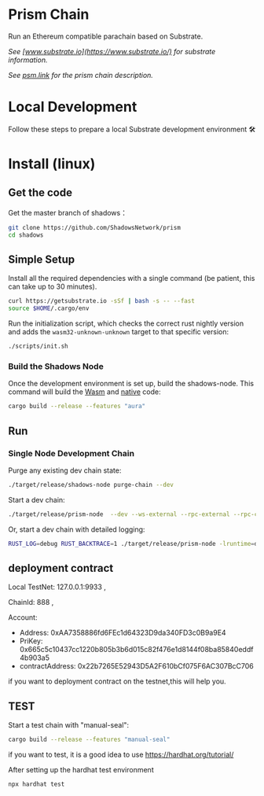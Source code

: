 
# Prism Chain

Run an Ethereum compatible parachain based on Substrate.

*See [www.substrate.io](https://www.substrate.io/) for substrate information.*

*See [psm.link](https://psm.link/) for the prism chain description.*

# Local Development

Follow these steps to prepare a local Substrate development environment :hammer_and_wrench:

# Install (linux)

## Get the code

Get the master branch of shadows：

```bash
git clone https://github.com/ShadowsNetwork/prism
cd shadows
```

## Simple Setup

Install all the required dependencies with a single command (be patient, this can take up to 30
minutes).

```bash
curl https://getsubstrate.io -sSf | bash -s -- --fast
source $HOME/.cargo/env
```

Run the initialization script, which checks the correct rust nightly version and adds the `wasm32-unknown-unknown` target to that specific version:

```bash
./scripts/init.sh
```

### Build  the Shadows Node

Once the development environment is set up, build the shadows-node. This command will build the
[Wasm](https://substrate.dev/docs/en/knowledgebase/advanced/executor#wasm-execution) and [native](https://substrate.dev/docs/en/knowledgebase/advanced/executor#native-execution) code:

```bash
cargo build --release --features "aura"
```

## Run

### Single Node Development Chain

Purge any existing dev chain state:

```bash
./target/release/shadows-node purge-chain --dev
```

Start a dev chain:

```bash
./target/release/prism-node  --dev --ws-external --rpc-external --rpc-cors=all
```

Or, start a dev chain with detailed logging:

```bash
RUST_LOG=debug RUST_BACKTRACE=1 ./target/release/prism-node -lruntime=debug --dev
```

 


## deployment contract
Local TestNet:  127.0.0.1:9933 ,

ChainId: 888 ,

Account:

- Address: 0xAA7358886fd6FEc1d64323D9da340FD3c0B9a9E4
- PriKey: 0x665c5c10437cc1220b805b3b6d015c82f476e1d8144f08ba85840eddf4b903a5
- contractAddress: 0x22b7265E52943D5A2F610bCf075F6AC307BcC706

if you want to deployment contract on the testnet,this will help you.


## TEST

Start a test chain with "manual-seal":
```bash
cargo build --release --features "manual-seal"
```

if you want to test, it is a good idea to use  https://hardhat.org/tutorial/

After setting up the hardhat test environment

```bash
npx hardhat test
```

